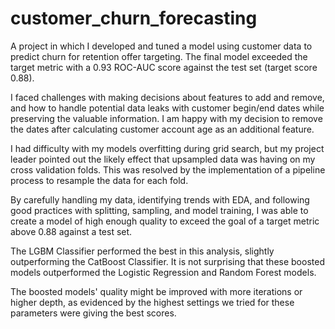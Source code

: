 # customer_churn_forecasting

A project in which I developed and tuned a model using customer data to predict churn for retention offer targeting. The final model exceeded the target metric with a 0.93 ROC-AUC score against the test set (target score 0.88).

I faced challenges with making decisions about features to add and remove, and how to handle potential data leaks with customer begin/end dates while preserving the valuable information. I am happy with my decision to remove the dates after calculating customer account age as an additional feature.

I had difficulty with my models overfitting during grid search, but my project leader pointed out the likely effect that upsampled data was having on my cross validation folds. This was resolved by the implementation of a pipeline process to resample the data for each fold.

By carefully handling my data, identifying trends with EDA, and following good practices with splitting, sampling, and model training, I was able to create a model of high enough quality to exceed the goal of a target metric above 0.88 against a test set.

The LGBM Classifier performed the best in this analysis, slightly outperforming the CatBoost Classifier. It is not surprising that these boosted models outperformed the Logistic Regression and Random Forest models.

The boosted models' quality might be improved with more iterations or higher depth, as evidenced by the highest settings we tried for these parameters were giving the best scores.
